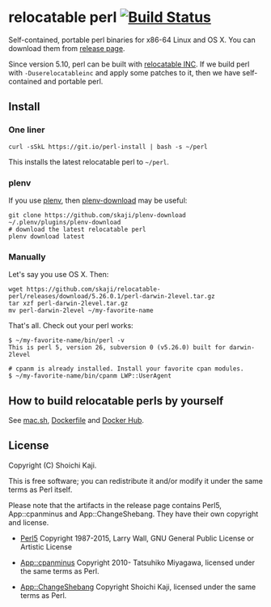 # relocatable perl [![Build Status](https://api.travis-ci.org/skaji/relocatable-perl.svg?branch=master)](https://travis-ci.org/skaji/relocatable-perl)

Self-contained, portable perl binaries for x86-64 Linux and OS X.
You can download them from [release page](https://github.com/skaji/relocatable-perl/releases).

Since version 5.10, perl can be built with [relocatable INC](https://metacpan.org/pod/release/XSAWYERX/perl-5.26.0/pod/perl5100delta.pod#Relocatable-installations).
If we build perl with `-Duserelocatableinc` and apply some patches to it,
then we have self-contained and portable perl.

## Install

### One liner

    curl -sSkL https://git.io/perl-install | bash -s ~/perl

This installs the latest relocatable perl to `~/perl`.

### plenv

If you use [plenv](https://github.com/tokuhirom/plenv),
then [plenv-download](https://github.com/skaji/plenv-download) may be useful:

    git clone https://github.com/skaji/plenv-download ~/.plenv/plugins/plenv-download
    # download the latest relocatable perl
    plenv download latest

### Manually

Let's say you use OS X. Then:

    wget https://github.com/skaji/relocatable-perl/releases/download/5.26.0.1/perl-darwin-2level.tar.gz
    tar xzf perl-darwin-2level.tar.gz
    mv perl-darwin-2level ~/my-favorite-name

That's all. Check out your perl works:

    $ ~/my-favorite-name/bin/perl -v
    This is perl 5, version 26, subversion 0 (v5.26.0) built for darwin-2level

    # cpanm is already installed. Install your favorite cpan modules.
    $ ~/my-favorite-name/bin/cpanm LWP::UserAgent

## How to build relocatable perls by yourself

See [mac.sh](https://github.com/skaji/relocatable-perl/blob/master/mac.sh),
[Dockerfile](https://github.com/skaji/relocatable-perl/blob/master/Dockerfile) and
[Docker Hub](https://hub.docker.com/r/skaji/relocatable-perl/).

## License

Copyright (C) Shoichi Kaji.

This is free software; you can redistribute it and/or modify it under the same terms as Perl itself.

Please note that the artifacts in the release page contains
Perl5, App::cpanminus and App::ChangeShebang.
They have their own copyright and license.

* [Perl5](https://www.perl.org/)
Copyright 1987-2015, Larry Wall, GNU General Public License or Artistic License

* [App::cpanminus](https://github.com/miyagawa/cpanminus)
Copyright 2010- Tatsuhiko Miyagawa, licensed under the same terms as Perl.

* [App::ChangeShebang](https://github.com/skaji/change-shebang)
Copyright Shoichi Kaji, licensed under the same terms as Perl.
